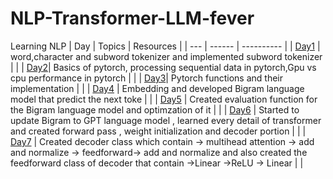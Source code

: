 # NLP-Transformer-LLM-fever
Learning NLP
| Day | Topics | Resources |
| --- | ------ | ---------- |
| [Day1](https://github.com/Utshav-paudel/NLP-Transformer-LLM-fever/tree/d04a964a68eac124141649a6ee17b5b366c798bd/LLM_from_scratch/day1) | word,character and subword tokenizer and implemented subword tokenizer |           | 
| [Day2](https://github.com/Utshav-paudel/NLP-Transformer-LLM-fever/tree/d256cc1d35f0e34d5aa1aab6cd51f116dd8287b9/LLM_from_scratch/day2)| Basics of pytorch, processing sequential data in pytorch,Gpu vs cpu performance in pytorch |  |
| [Day3](https://github.com/Utshav-paudel/NLP-Transformer-LLM-fever/tree/d18231ef652e7b22e43ce7f1b3cd869a447da832/LLM_from_scratch/day3)| Pytorch functions and their implementation |  |
| [Day4]() | Embedding and developed Bigram language model that predict the next toke | |
| [Day5]() | Created evaluation function for the Bigram language model and optimzation of it | |
| [Day6]() | Started to update Bigram to GPT language model , learned every detail of transformer and created forward pass , weight initialization and decoder portion  | |
| [Day7]() | Created decoder class which contain -> multihead attention -> add and normalize -> feedforward-> add and normalize and also created the feedforward class of decoder that contain  ->Linear ->ReLU -> Linear | |
